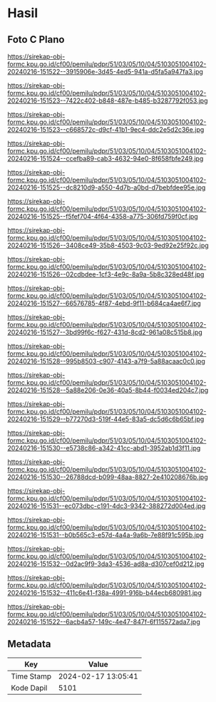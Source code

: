 # Hasil

## Foto C Plano

https://sirekap-obj-formc.kpu.go.id/cf00/pemilu/pdpr/51/03/05/10/04/5103051004102-20240216-151522--3915906e-3d45-4ed5-941a-d5fa5a947fa3.jpg

https://sirekap-obj-formc.kpu.go.id/cf00/pemilu/pdpr/51/03/05/10/04/5103051004102-20240216-151523--7422c402-b848-487e-b485-b3287792f053.jpg

https://sirekap-obj-formc.kpu.go.id/cf00/pemilu/pdpr/51/03/05/10/04/5103051004102-20240216-151523--c668572c-d9cf-41b1-9ec4-ddc2e5d2c36e.jpg

https://sirekap-obj-formc.kpu.go.id/cf00/pemilu/pdpr/51/03/05/10/04/5103051004102-20240216-151524--ccefba89-cab3-4632-94e0-8f658fbfe249.jpg

https://sirekap-obj-formc.kpu.go.id/cf00/pemilu/pdpr/51/03/05/10/04/5103051004102-20240216-151525--dc8210d9-a550-4d7b-a0bd-d7bebfdee95e.jpg

https://sirekap-obj-formc.kpu.go.id/cf00/pemilu/pdpr/51/03/05/10/04/5103051004102-20240216-151525--f5fef704-4f64-4358-a775-306fd759f0cf.jpg

https://sirekap-obj-formc.kpu.go.id/cf00/pemilu/pdpr/51/03/05/10/04/5103051004102-20240216-151526--3408ce49-35b8-4503-9c03-9ed92e25f92c.jpg

https://sirekap-obj-formc.kpu.go.id/cf00/pemilu/pdpr/51/03/05/10/04/5103051004102-20240216-151526--02cdbdee-1cf3-4e9c-8a9a-5b8c328ed48f.jpg

https://sirekap-obj-formc.kpu.go.id/cf00/pemilu/pdpr/51/03/05/10/04/5103051004102-20240216-151527--66576785-4f87-4ebd-9f11-b684ca4ae6f7.jpg

https://sirekap-obj-formc.kpu.go.id/cf00/pemilu/pdpr/51/03/05/10/04/5103051004102-20240216-151527--3bd99f6c-f627-431d-8cd2-961a08c515b8.jpg

https://sirekap-obj-formc.kpu.go.id/cf00/pemilu/pdpr/51/03/05/10/04/5103051004102-20240216-151528--995b8503-c907-4143-a7f9-5a88acaac0c0.jpg

https://sirekap-obj-formc.kpu.go.id/cf00/pemilu/pdpr/51/03/05/10/04/5103051004102-20240216-151528--5a88e206-0e36-40a5-8b44-f0034ed204c7.jpg

https://sirekap-obj-formc.kpu.go.id/cf00/pemilu/pdpr/51/03/05/10/04/5103051004102-20240216-151529--b77270d3-519f-44e5-83a5-dc5d6c6b65bf.jpg

https://sirekap-obj-formc.kpu.go.id/cf00/pemilu/pdpr/51/03/05/10/04/5103051004102-20240216-151530--e5738c86-a342-41cc-abd1-3952ab1d3f11.jpg

https://sirekap-obj-formc.kpu.go.id/cf00/pemilu/pdpr/51/03/05/10/04/5103051004102-20240216-151530--26788dcd-b099-48aa-8827-2e410208676b.jpg

https://sirekap-obj-formc.kpu.go.id/cf00/pemilu/pdpr/51/03/05/10/04/5103051004102-20240216-151531--ec073dbc-c191-4dc3-9342-388272d004ed.jpg

https://sirekap-obj-formc.kpu.go.id/cf00/pemilu/pdpr/51/03/05/10/04/5103051004102-20240216-151531--b0b565c3-e57d-4a4a-9a6b-7e88f91c595b.jpg

https://sirekap-obj-formc.kpu.go.id/cf00/pemilu/pdpr/51/03/05/10/04/5103051004102-20240216-151532--0d2ac9f9-3da3-4536-ad8a-d307cef0d212.jpg

https://sirekap-obj-formc.kpu.go.id/cf00/pemilu/pdpr/51/03/05/10/04/5103051004102-20240216-151532--411c6e41-f38a-4991-916b-b44ecb680981.jpg

https://sirekap-obj-formc.kpu.go.id/cf00/pemilu/pdpr/51/03/05/10/04/5103051004102-20240216-151522--6acb4a57-149c-4e47-847f-6f115572ada7.jpg


## Metadata

| Key        | Value               |
| ---------- | ------------------- |
| Time Stamp | 2024-02-17 13:05:41 |
| Kode Dapil | 5101                |




